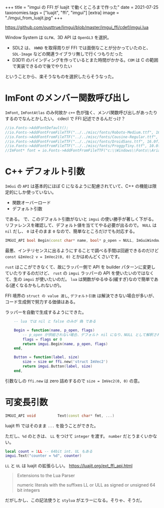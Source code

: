 +++
title = "imgui の FFI が luajit で動くところまで作った"
date = 2021-07-25
taxonomies.tags = ["luajit", "ffi", "imgui"]
[extra]
image = "./imgui_from_luajit.jpg"
+++

<https://github.com/ousttrue/limgui/blob/master/imgui_ffi/cdef/imgui.lua>

Window System は `GLFW`、3D API は `OpenGL3` を選択。

* SDL2 は、 `HWND` を取得周りが FFI では面倒なことが分かっていたのと、`SDL-Image` などの関連ライブラリ無しで行くつもりだった
* D3D11 のバインディングを作っているとまた時間がかかる。`COM` は C の範囲で実装できるので後でやりたい

ということから、楽そうなものを選択したらそうなった。

# ImFont のメンバー関数呼び出し

`ImFont`, `ImFontAtlas` のみ何故か `c++` 色が強く、メンバ関数呼び出しがあったりするのでなんとかしたい。
cdecl で FFI 記述できるんだっけ？

```c++
//io.Fonts->AddFontDefault();
//io.Fonts->AddFontFromFileTTF("../../misc/fonts/Roboto-Medium.ttf", 16.0f);
//io.Fonts->AddFontFromFileTTF("../../misc/fonts/Cousine-Regular.ttf", 15.0f);
//io.Fonts->AddFontFromFileTTF("../../misc/fonts/DroidSans.ttf", 16.0f);
//io.Fonts->AddFontFromFileTTF("../../misc/fonts/ProggyTiny.ttf", 10.0f);
//ImFont* font = io.Fonts->AddFontFromFileTTF("c:\\Windows\\Fonts\\ArialUni.ttf", 18.0f, NULL, io.Fonts->GetGlyphRangesJapanese());
```

# C++ デフォルト引数

`ImGui` の `API` は基本的にほぼ C になるように配慮されていて、C++ の機能は限定的にしか使っていない。

* 関数オーバーロード
* デフォルト引数

である。
で、このデフォルト引数がないと `imgui` の使い勝手が著しく下がる。
リファレンスを確認して、デフォルト値を当ててやる必要が出るので。
`NULL` は `nil` だし、 `0` はそのまま `0` なので、簡単なところだけでも対応する。

```c++
IMGUI_API bool Begin(const char* name, bool* p_open = NULL, ImGuiWindowFlags flags = 0);
```

最悪、インテリセンスに出るようにすることで調べる手間は回避できるのだけど
`const &ImVec2 v = ImVec2(0, 0)` とかはめんどくさいです。

`rust` はここができなくて、故にラッパー側で API を builder パターンに変更していたりするのだけど、
`rust` の `imgui` ラッパーの API を使いたいのではなくて、生の `imgui` が使いたいのだ。
`lua` は関数がゆるゆる(緩すぎ)なので簡単である(遅くなるかもしれないが)。

FFI 境界の `struct の value 渡し`, `デフォルト引数` は解決できない場合が多いが、
コード生成側で努力する価値はある。

ラッパーを自動で生成するようにできた。

```lua
    -- lua では nil と false のみが 偽 である

    Begin = function(name, p_open, flags)
        -- p_open が供給されない場合、デフォルト nil になり、NULL として解釈される
        flags = flags or 0
        return imgui.Begin(name, p_open, flags)
    end,

    Button = function(label, size)
        size = size or ffi.new('struct ImVec2')
        return imgui.Button(label, size)
    end,
```

引数なしの `ffi.new` は zero 詰めするので `size = ImVec2(0, 0)` の意。

# 可変長引数

```c++
IMGUI_API void          Text(const char* fmt, ...)
```

luajit ffi ではそのまま `...` を扱うことができた。

ただし、`%d` のときは、
`LL` をつけて `integer` を渡す。
`number` だとうまくいかない。

```lua
local count = 1LL -- 64bit int. UL もある
imgui.Text("counter = %d", counter)
```

`LL` と `UL` は luajit の拡張らしい。
<https://luajit.org/ext_ffi_api.html>
> Extensions to the Lua Parser
>
> numeric literals with the suffixes LL or ULL as signed or unsigned 64 bit integers

だがしかし、この記法使うと `stylua` がエラーになる。そりゃ、そうだ。


